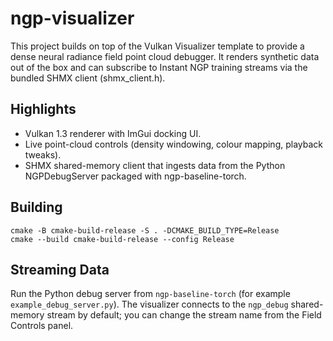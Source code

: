 # ngp-visualizer

This project builds on top of the Vulkan Visualizer template to provide a dense neural radiance field point cloud debugger. It renders synthetic data out of the box and can subscribe to Instant NGP training streams via the bundled SHMX client (shmx_client.h).

## Highlights

- Vulkan 1.3 renderer with ImGui docking UI.
- Live point-cloud controls (density windowing, colour mapping, playback tweaks).
- SHMX shared-memory client that ingests data from the Python NGPDebugServer packaged with ngp-baseline-torch.

## Building

```
cmake -B cmake-build-release -S . -DCMAKE_BUILD_TYPE=Release
cmake --build cmake-build-release --config Release
```

## Streaming Data

Run the Python debug server from `ngp-baseline-torch` (for example `example_debug_server.py`). The visualizer connects to the `ngp_debug` shared-memory stream by default; you can change the stream name from the Field Controls panel.